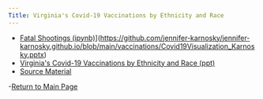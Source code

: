 ```yaml
---
Title: Virginia's Covid-19 Vaccinations by Ethnicity and Race
---
```


- [Fatal Shootings (ipynb)]([MassShootingData.ipynb)](https://github.com/jennifer-karnosky/jennifer-karnosky.github.io/blob/main/vaccinations/Covid19Visualization_Karnosky.pptx)
- [Virginia's Covid-19 Vaccinations by Ethnicity and Race (ppt)]([jennifer-karnosky.github.io/vaccinations/Covid19Visualization_Karnosky.twbx](https://github.com/jennifer-karnosky/jennifer-karnosky.github.io/blob/main/vaccinations/Covid19Visualization_Karnosky.twbx))
- [Source Material ](https://github.com/jennifer-karnosky/VDOH-Covid19-Vaccinations-by-Race-and-Ethnicity)




-[Return to Main Page](https://jennifer-karnosky.github.io/)

